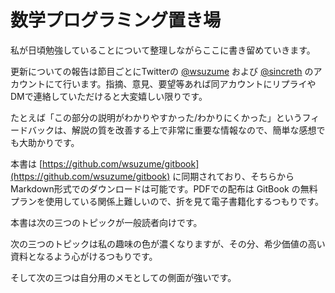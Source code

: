 # 数学プログラミング置き場

私が日頃勉強していることについて整理しながらここに書き留めていきます。

更新についての報告は節目ごとにTwitterの [@wsuzume](https://twitter.com/wsuzume) および [@sincreth](https://twitter.com/sincreth) のアカウントにて行います。指摘、意見、要望等あれば同アカウントにリプライやDMで連絡していただけると大変嬉しい限りです。

たとえば「この部分の説明がわかりやすかった/わかりにくかった」というフィードバックは、解説の質を改善する上で非常に重要な情報なので、簡単な感想でも大助かりです。

本書は [https://github.com/wsuzume/gitbook](https://github.com/wsuzume/gitbook) に同期されており、そちらからMarkdown形式でのダウンロードは可能です。PDFでの配布は GitBook の無料プランを使用している関係上難しいので、折を見て電子書籍化するつもりです。

本書は次の三つのトピックが一般読者向けです。

次の三つのトピックは私の趣味の色が濃くなりますが、その分、希少価値の高い資料となるよう心がけるつもりです。

そして次の三つは自分用のメモとしての側面が強いです。

